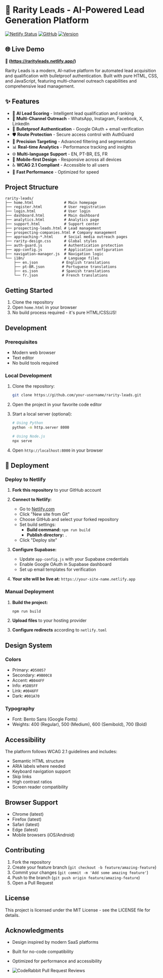 # 🚀 Rarity Leads - AI-Powered Lead Generation Platform

[![Netlify Status](https://api.netlify.com/api/v1/badges/your-badge-id/deploy-status)](https://rarityleads.netlify.app/deploys)
[![GitHub](https://img.shields.io/github/license/caiodcamargo999/rarity-leads)](LICENSE)
[![Version](https://img.shields.io/badge/version-1.0.0-blue.svg)](package.json)

## 🌐 Live Demo
**🔗 (https://rarityleads.netlify.app/)**

Rarity Leads is a modern, AI-native platform for automated lead acquisition and qualification with bulletproof authentication. Built with pure HTML, CSS, and JavaScript, featuring multi-channel outreach capabilities and comprehensive lead management.

## ✨ Features

- 🤖 **AI Lead Scoring** - Intelligent lead qualification and ranking
- 📱 **Multi-Channel Outreach** - WhatsApp, Instagram, Facebook, X, LinkedIn
- 🔐 **Bulletproof Authentication** - Google OAuth + email verification
- 🛡️ **Route Protection** - Secure access control with AuthGuard
- 🎯 **Precision Targeting** - Advanced filtering and segmentation
- 📊 **Real-time Analytics** - Performance tracking and insights
- 🌐 **Multi-language Support** - EN, PT-BR, ES, FR
- 📱 **Mobile-first Design** - Responsive across all devices
- ♿ **WCAG 2.1 Compliant** - Accessible to all users
- 🚀 **Fast Performance** - Optimized for speed

## Project Structure

```
rarity-leads/
├── home.html              # Main homepage
├── register.html          # User registration
├── login.html             # User login
├── dashboard.html         # Main dashboard
├── analytics.html         # Analytics page
├── support.html           # Support center
├── prospecting-leads.html # Lead management
├── prospecting-companies.html # Company management
├── approaching-*.html     # Social media outreach pages
├── rarity-design.css      # Global styles
├── auth-guard.js          # Authentication protection
├── app-config.js          # Application configuration
├── navigation-manager.js  # Navigation logic
└── i18n/                  # Language files
    ├── en.json           # English translations
    ├── pt-BR.json        # Portuguese translations
    ├── es.json           # Spanish translations
    └── fr.json           # French translations
```

## Getting Started

1. Clone the repository
2. Open `home.html` in your browser
3. No build process required - it's pure HTML/CSS/JS!

## Development

### Prerequisites

- Modern web browser
- Text editor
- No build tools required

### Local Development

1. Clone the repository:
   ```bash
   git clone https://github.com/your-username/rarity-leads.git
   ```

2. Open the project in your favorite code editor

3. Start a local server (optional):
   ```bash
   # Using Python
   python -m http.server 8000
   
   # Using Node.js
   npx serve
   ```

4. Open `http://localhost:8000` in your browser

## 🚀 Deployment

### Deploy to Netlify

1. **Fork this repository** to your GitHub account

2. **Connect to Netlify:**
   - Go to [Netlify.com](https://netlify.com)
   - Click "New site from Git"
   - Choose GitHub and select your forked repository
   - Set build settings:
     - **Build command:** `npm run build`
     - **Publish directory:** `.`
   - Click "Deploy site"

3. **Configure Supabase:**
   - Update `app-config.js` with your Supabase credentials
   - Enable Google OAuth in Supabase dashboard
   - Set up email templates for verification

4. **Your site will be live at:** `https://your-site-name.netlify.app`

### Manual Deployment

1. **Build the project:**
   ```bash
   npm run build
   ```

2. **Upload files** to your hosting provider

3. **Configure redirects** according to `netlify.toml`

## Design System

### Colors

- Primary: `#D50057`
- Secondary: `#9B00C8`
- Accent: `#B044FF`
- Info: `#5DB5FF`
- Link: `#0046FF`
- Dark: `#001A70`

### Typography

- Font: Bento Sans (Google Fonts)
- Weights: 400 (Regular), 500 (Medium), 600 (Semibold), 700 (Bold)

## Accessibility

The platform follows WCAG 2.1 guidelines and includes:

- Semantic HTML structure
- ARIA labels where needed
- Keyboard navigation support
- Skip links
- High contrast ratios
- Screen reader compatibility

## Browser Support

- Chrome (latest)
- Firefox (latest)
- Safari (latest)
- Edge (latest)
- Mobile browsers (iOS/Android)

## Contributing

1. Fork the repository
2. Create your feature branch (`git checkout -b feature/amazing-feature`)
3. Commit your changes (`git commit -m 'Add some amazing feature'`)
4. Push to the branch (`git push origin feature/amazing-feature`)
5. Open a Pull Request

## License

This project is licensed under the MIT License - see the LICENSE file for details.

## Acknowledgments

- Design inspired by modern SaaS platforms
- Built for no-code compatibility
- Optimized for performance and accessibility

- ![CodeRabbit Pull Request Reviews](https://img.shields.io/coderabbit/prs/github/caiodcamargo999/rarityleads_in_cursor_2?utm_source=oss&utm_medium=github&utm_campaign=caiodcamargo999%2Frarityleads_in_cursor_2&labelColor=171717&color=FF570A&link=https%3A%2F%2Fcoderabbit.ai&label=CodeRabbit+Reviews)
